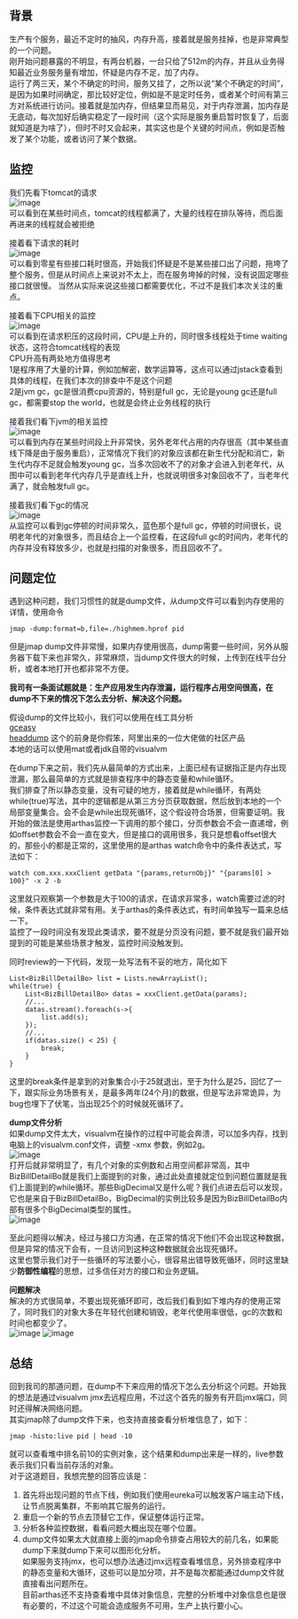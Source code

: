 ## 背景     
生产有个服务，最近不定时的抽风，内存升高，接着就是服务挂掉，也是非常典型的一个问题。    
刚开始问题暴露的不明显，有两台机器，一台只给了512m的内存，并且从业务得知最近业务服务量有增加，怀疑是内存不足，加了内存。   
运行了两三天，某个不确定的时间，服务又挂了，之所以说“某个不确定的时间”，是因为如果时间确定，那比较好定位，例如是不是定时任务，或者某个时间有第三方对系统进行访问。接着就是加内存，但结果显而易见，对于内存泄漏，加内存是无底动，每次加好后确实稳定了一段时间（这个实际是服务重启暂时恢复了，后面就知道是为啥了），但时不时又会起来，其实这也是个关键的时间点，例如是否触发了某个功能，或者访问了某个数据。    

## 监控    
我们先看下tomcat的请求        
![image](https://github.com/jmilktea/jmilktea/blob/master/%E9%97%AE%E9%A2%98%E6%8E%92%E6%9F%A5/images/jvm-memory1.png)   
可以看到在某些时间点，tomcat的线程都满了，大量的线程在排队等待，而后面再进来的线程就会被拒绝     

接着看下请求的耗时    
![image](https://github.com/jmilktea/jmilktea/blob/master/%E9%97%AE%E9%A2%98%E6%8E%92%E6%9F%A5/images/jvm-memory5.png)   
可以看到零星有些接口耗时很高，开始我们怀疑是不是某些接口出了问题，拖垮了整个服务，但是从时间点上来说对不太上，而在服务垮掉的时候，没有说固定哪些接口就很慢。 当然从实际来说这些接口都需要优化，不过不是我们本次关注的重点。   


接着看下CPU相关的监控      
![image](https://github.com/jmilktea/jmilktea/blob/master/%E9%97%AE%E9%A2%98%E6%8E%92%E6%9F%A5/images/jvm-memory3.png)   
可以看到在请求积压的这段时间，CPU是上升的，同时很多线程处于time waiting状态，这符合tomcat线程的表现    
CPU升高有两处地方值得思考   
1是程序用了大量的计算，例如加解密，数学运算等，这点可以通过jstack查看到具体的线程，在我们本次的排查中不是这个问题   
2是jvm gc，gc是很消费cpu资源的，特别是full gc，无论是young gc还是full gc，都需要stop the world，也就是会终止业务线程的执行    

接着我们看下jvm的相关监控    
![image](https://github.com/jmilktea/jmilktea/blob/master/%E9%97%AE%E9%A2%98%E6%8E%92%E6%9F%A5/images/jvm-memory2.png)    
可以看到内存在某些时间段上升非常快，另外老年代占用的内存很高（其中某些直线下降是由于服务重启），正常情况下我们的对象应该都在新生代分配和消亡，新生代内存不足就会触发young gc，当多次回收不了的对象才会进入到老年代，从图中可以看到老年代内存几乎是直线上升，也就说明很多对象回收不了，当老年代满了，就会触发full gc。   

接着我们看下gc的情况   
![image](https://github.com/jmilktea/jmilktea/blob/master/%E9%97%AE%E9%A2%98%E6%8E%92%E6%9F%A5/images/jvm-memory4.png)    
从监控可以看到gc停顿的时间非常久，蓝色那个是full gc，停顿的时间很长，说明老年代的对象很多，而且结合上一个监控看，在这段full gc的时间内，老年代的内存并没有释放多少，也就是扫描的对象很多，而且回收不了。   

## 问题定位     
遇到这种问题，我们习惯性的就是dump文件，从dump文件可以看到内存使用的详情，使用命令    
```
jmap -dump:format=b,file=./highmem.hprof pid
```
但是jmap dump文件非常慢，如果内存使用很高，dump需要一些时间，另外从服务器下载下来也非常久，非常麻烦，当dump文件很大的时候，上传到在线平台分析，或者本地打开也都非常不方便。    

**我司有一条面试题就是：生产应用发生内存泄漏，运行程序占用空间很高，在dump不下来的情况下怎么去分析、解决这个问题。**           

假设dump的文件比较小，我们可以使用在线工具分析    
[gceasy](https://www.gceasy.io/)    
[headdump](https://thread.console.heapdump.cn/) 这个的前身是你假笨，阿里出来的一位大佬做的社区产品    
本地的话可以使用mat或者jdk自带的visualvm     

在dump下来之前，我们先从最简单的方式出来，上面已经有证据指正是内存出现泄漏，那么最简单的方式就是排查程序中的静态变量和while循环。    
我们排查了所以静态变量，没有可疑的地方，接着就是while循环，有两处while(true)写法，其中的逻辑都是从第三方分页获取数据，然后放到本地的一个局部变量集合。会不会是while出现死循环，这个假设符合场景，但需要证明。我开始的做法是使用arthas监控一下调用的那个接口，分页参数会不会一直递增，例如offset参数会不会一直在变大，但是接口的调用很多，我只是想看offset很大的，那些小的都是正常的，这里使用的是arthas watch命令中的条件表达式，写法如下：    
```
watch com.xxx.xxxClient getData "{params,returnObj}" "{params[0] > 100}" -x 2 -b
```    
这里就只观察第一个参数是大于100的请求，在请求非常多，watch需要过滤的时候，条件表达式就非常有用。关于arthas的条件表达式，有时间单独写一篇来总结一下。    
监控了一段时间没有发现此类请求，要不就是分页没有问题，要不就是我们最开始提到的可能是某些场景才触发，监控时间没触发到。    

同时review的一下代码，发现一处写法有不妥的地方，简化如下    
```
List<BizBillDetailBo> list = Lists.newArrayList();
while(true) {
    List<BizBillDetailBo> datas = xxxClient.getData(params);
    //...
    datas.stream().foreach(s->{
        list.add(s);
    });
    //...
    if(datas.size() < 25) {
        break;
    }
}
```   
这里的break条件是拿到的对象集合小于25就退出，至于为什么是25，回忆了一下，跟实际业务场景有关，是最多两年(24个月)的数据，但是写法非常诡异，为bug也埋下了伏笔，当出现25个的时候就死循环了。    

**dump文件分析**          
如果dump文件太大，visualvm在操作的过程中可能会奔溃，可以加多内存，找到电脑上的visualvm.conf文件，调整 -xmx 参数，例如2g。        
![image](https://github.com/jmilktea/jmilktea/blob/master/%E9%97%AE%E9%A2%98%E6%8E%92%E6%9F%A5/images/jvm-memory6.png)   
打开后就非常明显了，有几个对象的实例数和占用空间都非常高，其中BizBillDetailBo就是我们上面提到的对象，通过此处直接就定位到问题位置就是我们上面提到的while循环。那些BigDecimal又是什么呢？我们点进去后可以发现，它也是来自于BizBillDetailBo，BigDecimal的实例比较多是因为BizBillDetailBo内部有很多个BigDecimal类型的属性。   
![image](https://github.com/jmilktea/jmilktea/blob/master/%E9%97%AE%E9%A2%98%E6%8E%92%E6%9F%A5/images/jvm-memory7.png)    

至此问题得以解决，经过与接口方沟通，在正常的情况下他们不会出现这种数据，但是异常的情况下会有，一旦访问到这种这种数据就会出现死循环。          
这里也警示我们对于一些循环的写法要小心，很容易出错导致死循环，同时这里缺少**防御性编程**的思想，过多信任对方的接口和业务逻辑。       

**问题解决**    
解决的方式很简单，不要出现死循环即可，改后我们看到如下堆内存的使用正常了，同时我们的对象大多在年轻代创建和销毁，老年代使用率很低，gc的次数和时间也都变少了。    
![image](https://github.com/jmilktea/jmilktea/blob/master/%E9%97%AE%E9%A2%98%E6%8E%92%E6%9F%A5/images/jvm-memory8.png)
![image](https://github.com/jmilktea/jmilktea/blob/master/%E9%97%AE%E9%A2%98%E6%8E%92%E6%9F%A5/images/jvm-memory9.png)

## 总结     
回到我司的那道问题，在dump不下来应用的情况下怎么去分析这个问题。开始我的想法是通过visualvm jmx去远程应用，不过这个首先的服务有开启jmx端口，同时还得解决网络问题。     
其实jmap除了dump文件下来，也支持直接查看分析堆信息了，如下：   
```
jmap -histo:live pid | head -10
```
就可以查看堆中排名前10的实例对象，这个结果和dump出来是一样的，live参数表示我们只看当前存活的对象。      
对于这道题目，我想完整的回答应该是：    
1. 首先将出现问题的节点下线，例如我们使用eureka可以触发客户端主动下线，让节点脱离集群，不影响其它服务的运行。   
2. 重启一个新的节点去顶替它工作，保证整体运行正常。    
3. 分析各种监控数据，看看问题大概出现在哪个位置。   
4. dump文件如果太大就直接上面的jmap命令排查占用较大的前几名，如果能dump下来就dump下来可以图形化分析。    
如果服务支持jmx，也可以想办法通过jmx远程查看堆信息，另外排查程序中的静态变量和大循环，这些可以是加分项，并不是每次都能通过dump文件就直接看出问题所在。    
目前arthas还不支持查看堆中具体对象信息，完整的分析堆中对象信息也是很有必要的，不过这个可能会造成服务不可用，生产上执行要小心。   























